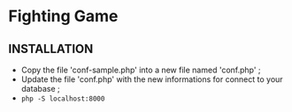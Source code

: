 # Fighting Game

## INSTALLATION 

- Copy the file 'conf-sample.php' into a new file named 'conf.php' ;
- Update the file 'conf.php' with the new informations for connect to your database ;
- `php -S localhost:8000`